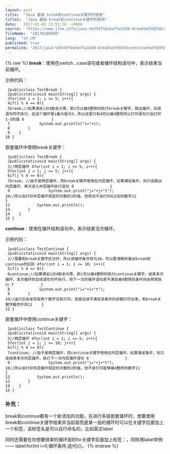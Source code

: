 ```yaml
---
layout: post
title:  "Java 基础 break和continue关键字的使用"
title2:  "Java 基础 break和continue关键字的使用"
date:   2017-01-01 23:51:20  +0800
source:  "https://www.jfox.info/java-%e5%9f%ba%e7%a1%80-break%e5%92%8ccontinue%e5%85%b3%e9%94%ae%e5%ad%97%e7%9a%84%e4%bd%bf%e7%94%a8.html"
fileName:  "20170100980"
lang:  "zh_CN"
published: true
permalink: "2017/java-%e5%9f%ba%e7%a1%80-break%e5%92%8ccontinue%e5%85%b3%e9%94%ae%e5%ad%97%e7%9a%84%e4%bd%bf%e7%94%a8.html"
---
```

{% raw %}
**break**：使用在switch…case语句或者循环结构语句中，表示结束当前循环。

示例代码：

     1publicclass TestBreak {
     2publicstaticvoid main(String[] args) {
     3for(int i = 1; i <= 5; i++){
     4if(i % 4 == 0){
     5break;//如果满足i对4取余为零，即i可以被4整除时执行break关键字，跳出循环，后续语句均不执行，在这个循环里i最大值为5，所以这里只有4可以被4整除所以打印语句只会打印1-3的值 6            }
     7             System.out.println("i="+i);
     8        }
     9    }
    10 }

嵌套循环中使用break关键字：

     1publicclass TestBreak {
     2publicstaticvoid main(String[] args) {
     3//两层循环 4for(int i = 1; i <= 5; i++){
     5for(int j = 1; j <= 5; j++){
     6if(j % 4 == 0){
     7break; //由于是两层循环，而break关键字使用在内层循环，如果满足条件，则只会跳出内层循环，再次进入外层循环执行语句 8                }
     9                 System.out.print("j="+j+"t");
    10//所以会打印外层循环规定的次数的J的值，但依旧不会打印4之后的数字11            }
    12            System.out.println();
    13        }
    14    }
    15 }

**continue**：使用在循环结构语句中，表示结束当次循环。

示例代码：

     1publicclass TestContinue {
     2publicstaticvoid main(String[] args) {
     3//需要和break关键字区分开，所以讲循环条件改为10，可以更清晰的看出break和continue的区别 4for(int i = 1; i <= 10; i++){
     5if(i % 4 == 0){
     6continue;//如果满足i对4取余为零，即i可以被4整除时执行continue关键字，结束本次循环，本次循环的后续语句均不执行，但下一次的循环语句若不满足被4整除的条件则会照常执行 7            }
     8             System.out.print("i="+i+"t");
     9        }
    10//运行后会发现有两个数字没有打印，但是后续不满足该条件的却都打印出来，和break关键字截然不同11    }
    12 }

嵌套循环中使用continue关键字：

     1publicclass TestContinue {
     2publicstaticvoid main(String[] args) {
     3//两层循环 4for(int i = 1; i <= 5; i++){
     5for(int j = 1; j <= 10; j++){
     6if(j % 4 == 0){
     7continue; //由于是两层循环，而continue关键字使用在内层循环，如果满足条件，则只会结束本次内层循环，执行下一次内层循环语句 8                }
     9                 System.out.print("j="+j+"t");
    10//所以会打印外层循环规定的次数的J的值，但不会打印能够被4整除的数字11            }
    12            System.out.println();
    13        }
    14    }
    15 }

### 补充：

break和continue都有一个新添加的功能，在进行多层嵌套循环时，想要使用break和continue关键字结束非当前层而是某一层的循环时可以在关键字后面加上一个标签，该标签名是可以自行命名的，比如英文label

同时还需要在你想要结束的循环层的for关键字前面加上标签：，同样用label举例—— label:for(int i=0;循环条件;迭代){}。
{% endraw %}